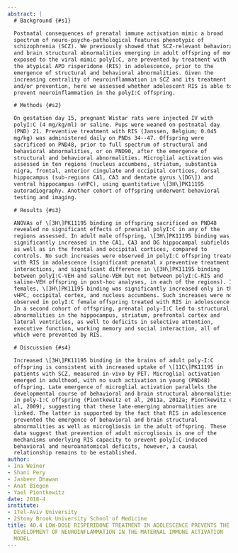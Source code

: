 ```yaml
---
abstract: |
  # Background {#s1}

  Postnatal consequences of prenatal immune activation mimic a broad
  spectrum of neuro-psycho-pathological features phenotypic of
  schizophrenia (SCZ). We previously showed that SCZ-relevant behavioral
  and brain structural abnormalities emerging in adult offspring of moms
  exposed to the viral mimic polyI:C, are prevented by treatment with
  the atypical APD risperidone (RIS) in adolescence, prior to the
  emergence of structural and behavioral abnormalities. Given the
  increasing centrality of neuroinflammation in SCZ and its treatment
  and/or prevention, here we assessed whether adolescent RIS is able to
  prevent neuroinflammation in the polyI:C offspring.

  # Methods {#s2}

  On gestation day 15, pregnant Wistar rats were injected IV with
  polyI:C (4 mg/kg/ml) or saline. Pups were weaned on postnatal day
  (PND) 21. Preventive treatment with RIS (Janssen, Belgium; 0.045
  mg/kg) was administered daily on PNDs 34--47. Offspring were
  sacrificed on PND48, prior to full spectrum of structural and
  behavioral abnormalities, or on PND90, after the emergence of
  structural and behavioral abnormalities. Microglial activation was
  assessed in ten regions (nucleus accumbens, striatum, substantia
  nigra, frontal, anterior cingulate and occipital cortices, dorsal
  hippocampus (sub-regions CA1, CA3 and dentate gyrus \[DG\]) and
  ventral hippocampus (vHPC), using quantitative \[3H\]PK11195
  autoradiography. Another cohort of offspring underwent behavioral
  testing and imaging.

  # Results {#s3}

  ANOVAs of \[3H\]PK11195 binding in offspring sacrificed on PND48
  revealed no significant effects of prenatal polyI:C in any of the
  regions assessed. In adult male offspring, \[3H\]PK11195 binding was
  significantly increased in the CA1, CA3 and DG hippocampal subfields
  as well as in the frontal and occipital cortices, compared to
  controls. No such increases were observed in polyI:C offspring treated
  with RIS in adolescence (significant prenatal x preventive treatment
  interactions, and significant difference in \[3H\]PK11195 binding
  between polyI:C-VEH and saline-VEH but not between polyI:C-RIS and
  saline-VEH offspring in post-hoc analyses, in each of the regions). In
  females, \[3H\]PK11195 binding was significantly increased only in the
  vHPC, occipital cortex, and nucleus accumbens. Such increases were not
  observed in polyI:C female offspring treated with RIS in adolescence.
  In a second cohort of offspring, prenatal poly-I:C led to structural
  abnormalities in the hippocampus, striatum, prefrontal cortex and
  lateral ventricles, as well to deficits in selective attention,
  executive function, working memory and social interaction, all of
  which were prevented by RIS.

  # Discussion {#s4}

  Increased \[3H\]PK11195 binding in the brains of adult poly-I:C
  offspring is consistent with increased uptake of \[11C\]PK11195 in
  patients with SCZ, measured in-vivo by PET. Microglial activation
  emerged in adulthood, with no such activation in young (PND48)
  offspring. Late emergence of microglial activation parallels the
  developmental course of behavioral and brain structural abnormalities
  in poly-I:C offspring (Piontkewitz et al, 2011a, 2012a; Piontkewitz et
  al, 2009), suggesting that these late-emerging abnormalities are
  linked. The latter is supported by the fact that RIS in adolescence
  prevented the emergence of behavioral and brain structural
  abnormalities as well as microgliosis in the adult offspring. These
  data suggest that prevention of adult microgliosis is one of the
  mechanisms underlying RIS capacity to prevent polyI:C-induced
  behavioral and neuroanatomical deficits, however, a causal
  relationship remains to be established.
author:
- Ina Weiner
- Shani Pery
- Jasbeer Dhawan
- Anat Biegon
- Yael Piontkewitz
date: 2018-4
institute:
- 1Tel-Aviv University
- 2Stony Brook University School of Medicine
title: 40.4 LOW-DOSE RISPERIDONE TREATMENT IN ADOLESCENCE PREVENTS THE
  DEVELOPMENT OF NEUROINFLAMMATION IN THE MATERNAL IMMUNE ACTIVATION
  MODEL
---
```


